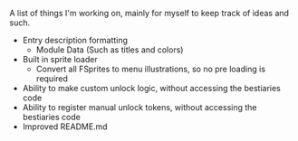 A list of things I'm working on, mainly for myself to keep track of ideas and such.

* Entry description formatting
	- Module Data (Such as titles and colors)
* Built in sprite loader
	- Convert all FSprites to menu illustrations, so no pre loading is required
* Ability to make custom unlock logic, without accessing the bestiaries code
* Ability to register manual unlock tokens, without accessing the bestiaries code
* Improved README.md